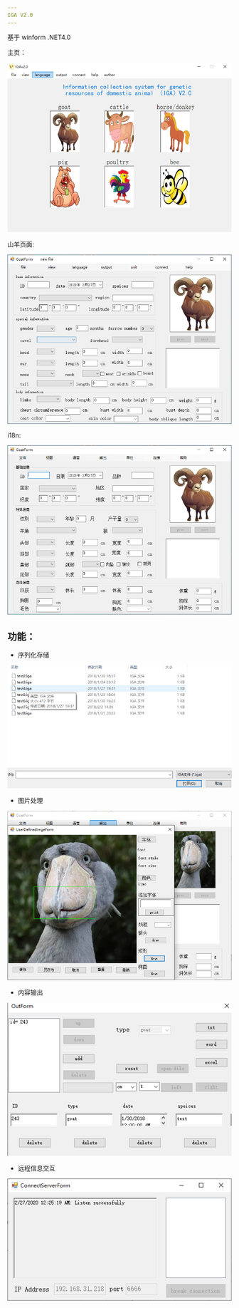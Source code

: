 ```yaml
---
IGA V2.0
---
```


基于 winform .NET4.0

主页：

![](./title.png)

山羊页面:

![](./goal_en.png)

i18n:

![](./goal_zh.png)

## 功能：

- 序列化存储

![](./savefile.png)

- 图片处理

![](./img_diy.png)

- 内容输出

![](./output.png)

- 远程信息交互

![](./connect.png)